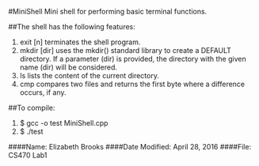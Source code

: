 #MiniShell
Mini shell for performing basic terminal functions.

##The shell has the following features:
1. exit [n] terminates the shell program.
2. mkdir [dir] uses the mkdir() standard library to create a DEFAULT directory. If a
parameter (dir) is provided, the directory with the given name (dir) will be considered.
3. ls lists the content of the current directory.
4. cmp <filename1> <filename2> compares two files and returns the first byte where a difference occurs, if any.

##To compile:
1. $ gcc -o test MiniShell.cpp
2. $ ./test

####Name: Elizabeth Brooks
####Date Modified: April 28, 2016
####File: CS470 Lab1
